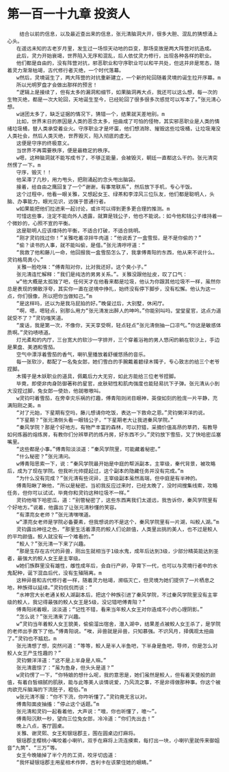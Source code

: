 # 第一百一十九章 投资人
        结合以前的信息，以及最近查出来的信息，张元清脑洞大开，很多大胆、混乱的猜想涌上心头。
       在遥远未知的古老岁月里，发生过一场惊天动地的巨变，那场变故是两大阵营对抗造成。
       此后，灵力开始衰竭，世界陷入无序和混乱，后人依仗灵力修行，出现各种各样的职业。
       他们都是自由的，没有阵营对抗，邪恶职业和守序职业可以和平共处，但这并非是常态，随着灵力渐渐枯竭，古代修行者灭绝，一个时代落幕。
       w然后，灵境诞生了，两大阵营的对抗重新建立，一个新的轮回随着灵境的诞生拉开序幕。m
       所以光明罗盘才会做出那样的预言！
       “逻辑上是接续了，但有太多的漏洞和细节，如果脑洞再大点，我还可以这么想，每一次的生物灭绝，都是一次大轮回，天地诞生至今，已经轮回了很多很多次感觉可以写本了。”张元清心想。
       w谜团太多了，缺乏证据的情况下，猜错一个，结果就天差地别。m
       比如，世界末日的原因是人类的恶念太多，扭曲成了可怕的怪物，其实邪恶职业是人类的情绪垃圾桶，替人类承受着业火。守序职业才是坏蛋，他们想消除、摧毁这些垃圾桶，让垃圾淹没人类社会，然后人类灭绝，世界毁灭，陷入彻底的虚无。
       这便是守序的终极意义。
       当世界不再需要秩序，便是最稳定的秩序。
       w嗯，这种脑洞就不能写成书了，不够正能量，会被毁灭，朝廷一直都这么干的。张元清突然愣了一下。m
       守序，毁灭！！
       他呆滞了几秒，用力甩头，把刚涌起的念头甩出脑袋。
       接着，给自由之鹰回复了一个“谢谢，有事常联系”，然后放下手机，专心干饭。
       这个过程中，他看一眼关雅，又想起女王、绿茶和李淳风三位队友，他们都是聪明人，头脑、办事能力，眼光见识，远强于普通行者。
       w如果能把他们拉进来一起讨论，或许可以得到更多更合理的推测。m
       可惜这些事，注定不能向外人透露，就算是钱公子，他也不能说。：如今他和钱公子维持着一个微妙的，心照不宣的平衡。
       这是聪明人应该维持的平衡，不适合打破，不适合挑明。
       “刚才灵钧找过你！”关雅吃着凉拌牛肉道：“他说丢了一盒雪茄，是不是你偷的？”
       “偷？读书的人事，就不能叫偷，是借。”张元清哼哼道：“
       “我救了他和藤儿一命，他回报我一盒雪茄怎么了，我拿傅青阳的东西，他从来不说什么。灵钧格局真小。”
       关雅一脸吃味：“傅青阳对你，比对我还好。这个臭小子。”
       张元清连忙解释：“我们是纯洁的男男关系。”。关雅没跟他扯皮，叹了口气：
       w“他大概是太孤独了吧，任何天才在他看来都是垃圾，他认为你跟其他垃圾不一样，虽然你总是表现的懒散浮夸，其实你一直在逆境中挣扎，始终没有停下脚步，没有松懈。他认为这一点，你们很像，所以把你当做知己。”m
       “是这样吗，还以为是我马屁拍的好。”晚餐过后，大别墅，休闲厅。
       “啊，嗯，嗯轻点，别那么用力“张元清发出醉人的呻吟。”你能别叫吗，堂堂星官，这点力道就受不了？”灵钧嗤笑道。
       “废话，我是第一次，不像你，天天享受啊，轻点轻点“张元清倒抽一口凉气。”你这是敏感体质啊。”灵钧啧啧道。
       灯光柔和的内厅，三台宽大的软沙一字排开，三个穿着浴袍的男人悠闲的躺在软沙上，手边是果盘、美酒和雪茄。
       空气中漂浮着雪茄的香气，喇叭里播放着舒缓悠扬的音乐。
       每一张软沙，都配了一名兔女郎，她们雪白的手腕戴着碧绿木镯子，专心致志的给三个老爷捏脚。
       木镯子是木妖职业的道具，佩戴后力大无穷，如此方能给三位老爷捏脚。
       毕竟，即使非肉身防御著称的星官，皮肤韧性和肌肉强度也能轻易抗下子弹。张元清从小到大没捏过脚，兔女郎一使劲，他就嗷嗷叫。
       w灵钧叼着雪茄，在旁幸灾乐祸的打趣，傅青阳则闭目眼神，英俊如刻的脸庞一片平静，充满阳刚之美。m
       “对了元始，下星期有空吗，藤儿想请你吃饭，表达一下救命之恩。”灵钧懒洋洋的说。
       “下星期？”张元清侧头看一眼钱公子，“下星期老大让我进秦风学院。”
       “秦风学院？那是个好地方。有物产丰富的森林，可以狩猎，采摘价值高昂的草药，有教导如何炼器的熔炼房，有教你们分辨草药的炼丹房，好东西不少。”灵钧放下雪茄，叉了快哈密瓜塞嘴里。
       “这些都是小事。”傅青阳淡淡道：“秦风学院里，可能藏着秘密。”
       “什么秘密？”张元清问。
       w傅青阳思索一下，说：“秦风学院最开始是中庭的帮派副本，主宰级，秦代背景，被攻略后，成为了现在学院。但我听元帅提起过，这个副本的隐藏任务并没有完成。”m
       “为什么没有完成？”张元清有些诧异，主宰级副本虽然高端，但中庭是有半神的。
       傅青阳瞅了瞅他，“所以是秘密。当初我反应过来时，已经太晚了，没时间搜集线索，攻略任务，但你可以试试，毕竟你和灵钧这种垃圾不一样。”
       灵钧他咽下哈密瓜，道：“别管秘密了，这些东西离我们太遥远，我告诉你，秦风学院里有个好地方。”说着，他露出了让张元清秒懂的笑容。
       “有漂亮女老师？”张元清嘿嘿道。
       w“漂亮女老师是学院必备要素，但我想说的不是这个，秦风学院里有一片湖，叫鲛人湖。”m
       灵钧露出神往之色，“那里生活着漂亮的鲛人们论颜值，人类里出挑的美人，也不过是鲛人的平均颜值。鲛人就没有一个难看的。”
       “鲛人？”张元清一下来了兴趣。
       “那是生存在古代的异兽，刚出生就相当于1级水鬼，成年后达到3级，少部分精英能达到圣者，最强大的鲛人女王是主宰级。
       w她们族群里没有雄性，雌性成年后，会自行产卵，孕育下一代，也可以与灵境行者中的水鬼配种，诞下混血后代，没有生殖隔离。m
       这种异兽和古代修行者一样，随着灵力枯竭，濒临灭亡，但灵境为她们提供了一片栖息之地，种族得以延续。”灵钧侃侃而谈：”
       “水神宫大长老通关鲛人湖副本后，把这个种族引进了秦风学院，不过秦风学院里没有主宰级的鲛人，我记得最强的鲛人女王是5级，没记错吧傅青阳？”
       傅青阳闭着眼，淡淡道；“记性不错，看来当年鲛人女王对你造成不小的心理阴影。”
       “怎么说？”张元清来了兴趣。
       w“灵钧当年着鲛人女王貌美，偷偷溜出宿舍，潜入湖中，结果差点被鲛人女王杀了，是学院的老师出手救下了他。”傅青阳说。“唉，异兽就是异兽，只知慕强。不识风月，择偶观太扭曲了。”灵钧也不尴尬。m
       张元清想了想，突然问道：“等等，鲛人是半人半鱼吧，下半身是鱼吧，导师，你是怎么对鲛人女王产生性趣的？”
       灵钧懒洋洋道：“这不是上半身是人嘛。”
       张元清震惊了：“虽为鱼身，但头头是道？”
       w灵钧愣了一下，“你特娘的想什么呢，我的意思是，她们虽然是鲛人，但有着天使般的颜值，有着白皙细腻的肌肤，能与此等美人谈情说爱，乃风流之事，不是非得做那种事。你这个被肉欲充斥脑海的下流胚子，粗俗。”m
       w张元清不服：“你不下流，你咋听懂了。”灵钧竟无言以对。
       傅青阳面皮抽搐：“停止这个话题。”m
       张元清和灵钧一起看着他，大声说：“哦，你也听懂了，噫～”。
       傅青阳沉默一秒，望向三位兔女郎，冷冷道：“你们先出去！”
       晚上八点，客厅圆桌。
       关雅、谢灵熙、女王和银瑶郡主，围在圆桌边打麻将。
       银瑶郡主樱桃小嘴咬着小喇叭，双手在麻将上流连摸索，每打出一块，小喇叭里就传来御姐音“九筒”、“三万”等。
       女王今晚输掉了半个月的工资，咬牙切齿道：
       “我怀疑银瑶郡主用星相术作弊，吉利卡在该蒙住她的眼睛。”